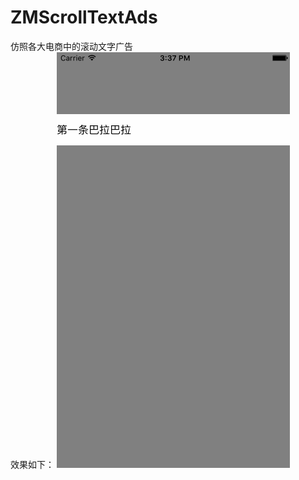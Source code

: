# ZMScrollTextAds

仿照各大电商中的滚动文字广告  
效果如下：
![image](https://github.com/zhoumo199163/ZMScrollTextAds/blob/master/scrollLabel.gif)  

